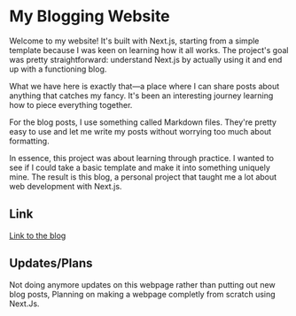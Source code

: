 # My Blogging Website

Welcome to my website! It's built with Next.js, starting from a simple template because I was keen on learning how it all works. The project's goal was pretty straightforward: understand Next.js by actually using it and end up with a functioning blog.

What we have here is exactly that—a place where I can share posts about anything that catches my fancy. It's been an interesting journey learning how to piece everything together.

For the blog posts, I use something called Markdown files. They're pretty easy to use and let me write my posts without worrying too much about formatting.

In essence, this project was about learning through practice. I wanted to see if I could take a basic template and make it into something uniquely mine. The result is this blog, a personal project that taught me a lot about web development with Next.js.

## Link

[Link to the blog](https://ai-open-dialogue.vercel.app/)

## Updates/Plans

Not doing anymore updates on this webpage rather than putting out new blog posts, Planning on making a webpage completly from scratch using Next.Js.
